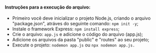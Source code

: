 #### Instruções para a execução do arquivo:
- Primeiro você deve inicializar o projeto Node.js, criando o arquivo "package.json", atráves do seguinte comando: ```npm init -y```;
- Instale o framework Express: ```npm install express```;
- Crie o arquivo: ```app.js``` e adicione o código do arquivo (app.js);
- Adicione os arquivos da pasta "public" e "routes" ao seu projeto;
- Execute o projeto: ```nodemon app.js``` ou ```npx nodemon app.js.```